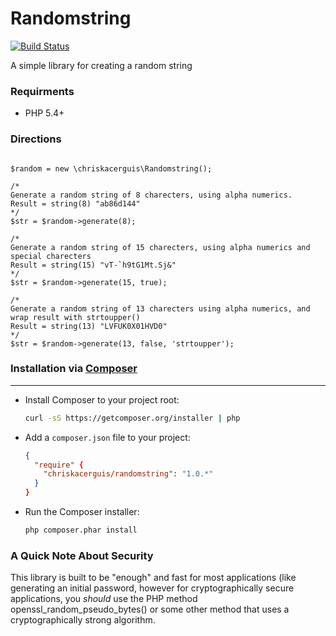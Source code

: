 Randomstring
==========

[![Build Status](https://api.travis-ci.org/chriskacerguis/randomstring.png)](https://travis-ci.org/chriskacerguis/randomstring)

A simple library for creating a random string

### Requirments

* PHP 5.4+

### Directions

````

$random = new \chriskacerguis\Randomstring();

/*
Generate a random string of 8 charecters, using alpha numerics.
Result = string(8) "ab86d144"
*/
$str = $random->generate(8);

/*
Generate a random string of 15 charecters, using alpha numerics and special charecters
Result = string(15) "vT-`h9tG1Mt.Sj&"
*/
$str = $random->generate(15, true);

/*
Generate a random string of 13 charecters using alpha numerics, and wrap result with strtoupper()
Result = string(13) "LVFUK0X01HVD0"
*/
$str = $random->generate(13, false, 'strtoupper');

````

### Installation via [Composer](http://getcomposer.org/)
------------

 * Install Composer to your project root:
    ```bash
    curl -sS https://getcomposer.org/installer | php
    ```

 * Add a `composer.json` file to your project:
    ```json
    {
      "require" {
        "chriskacerguis/randomstring": "1.0.*"
      }
    }
    ```

 * Run the Composer installer:
    ```bash
    php composer.phar install
    ```

### A Quick Note About Security

This library is built to be "enough" and fast for most applications (like generating an initial password, however 
for cryptographically secure applications, you *should* use the PHP method openssl_random_pseudo_bytes() or some
other method that uses a cryptographically strong algorithm.